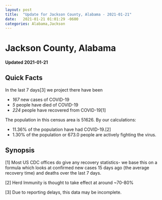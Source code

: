 ```yaml
---
layout: post
title:  "Update for Jackson County, Alabama - 2021-01-21"
date:   2021-01-21 01:01:29 -0600
categories: Alabama,Jackson
---
```


# Jackson County, Alabama
#### Updated 2021-01-21

## Quick Facts

In the last 7 days[3] we project there have been
- *167* new cases of COVID-19
- *5* people have died of COVID-19
- *224* people have recovered from COVID-19[1]

The population in this census area is 51626. By our calculations:
- 11.36% of the population have had COVID-19.[2]
- 1.30% of the population or 673.0 people are actively fighting the virus.

## Synopsis




[1] Most US CDC offices do give any recovery statistics- we base this on a formula which looks at confirmed new cases
15 days ago (the average recovery time) and deaths over the last 7 days.

[2] Herd Immunity is thought to take effect at around ~70-80%

[3] Due to reporting delays, this data may be incomplete.
 
    